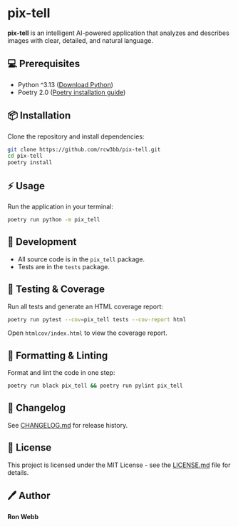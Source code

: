 # pix-tell

**pix-tell** is an intelligent AI-powered application that analyzes and describes images with clear, detailed, and natural language.

## :computer: Prerequisites
- Python ^3.13 ([Download Python](https://www.python.org/downloads/))
- Poetry 2.0 ([Poetry installation guide](https://python-poetry.org/docs/#installation))

## :package: Installation
Clone the repository and install dependencies:

```sh
git clone https://github.com/rcw3bb/pix-tell.git
cd pix-tell
poetry install
```

## :zap: Usage

Run the application in your terminal:

```sh
poetry run python -m pix_tell
```

## :wrench: Development
- All source code is in the `pix_tell` package.
- Tests are in the `tests` package.

## :microscope: Testing & Coverage
Run all tests and generate an HTML coverage report:
```sh
poetry run pytest --cov=pix_tell tests --cov-report html
```
Open `htmlcov/index.html` to view the coverage report.

## :art: Formatting & Linting
Format and lint the code in one step:
```sh
poetry run black pix_tell && poetry run pylint pix_tell
```

## :scroll: Changelog
See [CHANGELOG.md](CHANGELOG.md) for release history.

## :key: License
This project is licensed under the MIT License - see the [LICENSE.md](LICENSE.md) file for details.

## :pen: Author
**Ron Webb**
